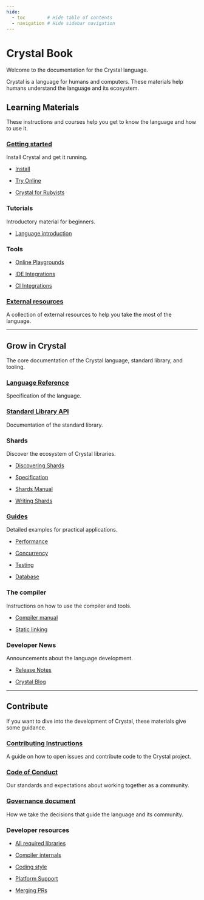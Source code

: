 ```yaml
---
hide:
  - toc        # Hide table of contents
  - navigation # Hide sidebar navigation
---
```


# Crystal Book

Welcome to the documentation for the Crystal language.

Crystal is a language for humans and computers. These materials help humans understand the language and its ecosystem.

## Learning Materials

These instructions and courses help you get to know the language and how to use it.

<div class="cards" markdown="1">
  <div class="card" markdown="1">

### [Getting started](getting_started/README.md)

Install Crystal and get it running.

* [Install](https://crystal-lang.org/install)
* [Try Online](https://play.crystal-lang.org/#/cr)
* [Crystal for Rubyists](crystal_for_rubyists/README.md)

  </div>
  <div class="card" markdown="1">

### Tutorials

Introductory material for beginners.

* [Language introduction](tutorials/basics/README.md)

  </div>
  <div class="card" markdown="1">

### Tools

* [Online Playgrounds](https://github.com/crystal-lang/crystal/wiki/Online-playgrounds)
* [IDE Integrations](https://github.com/veelenga/awesome-crystal#editor-plugins)
* [CI Integrations](guides/ci/README.md)

  </div>

  <div class="card" markdown="1">

### [External resources](https://crystal-lang.org/learning)

A collection of external resources to help you take the most of the language.

  </div>

</div>

---

## Grow in Crystal

The core documentation of the Crystal language, standard library, and tooling.

<div class="cards" markdown="1">
  <div class="card" markdown="1">

### [Language Reference](syntax_and_semantics/README.md)

Specification of the language.

  </div>
  <div class="card" markdown="1">

### [Standard Library API](https://crystal-lang.org/api)

Documentation of the standard library.

  </div>
  <div class="card" markdown="1">

### Shards

Discover the ecosystem of Crystal libraries.

* [Discovering Shards](https://crystal-lang.org/community/#shards)
* [Specification](https://github.com/crystal-lang/shards/blob/master/docs/shard.yml.adoc)
* [Shards Manual](man/shards/README.md)
* [Writing Shards](guides/writing_shards.md)

  </div>
  <div class="card" markdown="1">

### [Guides](guides/README.md)

Detailed examples for practical applications.

* [Performance](guides/performance.md)
* [Concurrency](guides/concurrency.md)
* [Testing](guides/testing.md)
* [Database](database/README.md)

  </div>
  <div class="card" markdown="1">

### The compiler

Instructions on how to use the compiler and tools.

* [Compiler manual](man/crystal/README.md)
* [Static linking](guides/static_linking.md)

  </div>
  <div class="card" markdown="1">

### Developer News

Announcements about the language development.

* [Release Notes](https://crystal-lang.org/blog/#release_notes)
* [Crystal Blog](https://crystal-lang.org/blog)

  </div>

</div>

---

## Contribute

If you want to dive into the development of Crystal, these materials give some guidance.

<div class="cards" markdown="1">
  <div class="card" markdown="1">

### [Contributing Instructions](https://github.com/crystal-lang/crystal/blob/master/CONTRIBUTING.md)

A guide on how to open issues and contribute code to the Crystal project.

  </div>
  <div class="card" markdown="1">

### [Code of Conduct](https://github.com/crystal-lang/crystal/blob/master/CODE_OF_CONDUCT.md)

Our standards and expectations about working together as a community.

  </div>
  <div class="card" markdown="1">

### [Governance document](https://crystal-lang.org/community/governance.html)

How we take the decisions that guide the language and its community.

  </div>
  <div class="card" markdown="1">

### Developer resources

* [All required libraries](https://github.com/crystal-lang/crystal/wiki/All-required-libraries)
* [Compiler internals](https://github.com/crystal-lang/crystal/wiki/Compiler-internals)
* [Coding style](conventions/coding_style.md)
* [Platform Support](syntax_and_semantics/platform_support.md)
* [Merging PRs](https://github.com/crystal-lang/crystal/wiki/Merging-PRs)

  </div>

</div>
